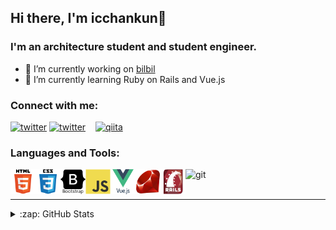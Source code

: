 ## Hi there, I'm icchankun👋

### I'm an architecture student and student engineer.

- 🔭 I’m currently working on [bilbil](https://github.com/icchankun/bilbil.git)
- 🌱 I’m currently learning Ruby on Rails and Vue.js

### Connect with me:

[![twitter](./img/twitter-light.svg)](https://twitter.com/icchan_kun#gh-light-mode-only)
[![twitter](./img/twitter-dark.svg)](https://twitter.com/icchan_kun#gh-dark-mode-only)
&nbsp;&nbsp;
<a href="https://qiita.com/icchankun">
<img src="./img/qiita.png" alt="qiita" width="50"/>
</a>

### Languages and Tools:

<img align="left" src="https://raw.githubusercontent.com/devicons/devicon/master/icons/html5/html5-original-wordmark.svg" alt="html5" width="40" height="40"/>
<img align="left" src="https://raw.githubusercontent.com/devicons/devicon/master/icons/css3/css3-original-wordmark.svg" alt="css3" width="40" height="40"/>
<img align="left" src="https://raw.githubusercontent.com/devicons/devicon/master/icons/bootstrap/bootstrap-plain-wordmark.svg" alt="bootstrap" width="40" height="40"/>
<img align="left" src="https://raw.githubusercontent.com/devicons/devicon/master/icons/javascript/javascript-original.svg" alt="javascript" width="40" height="40"/>
<img align="left" src="https://raw.githubusercontent.com/devicons/devicon/master/icons/vuejs/vuejs-original-wordmark.svg" alt="vuejs" width="40" height="40"/>
<img align="left" src="https://raw.githubusercontent.com/devicons/devicon/master/icons/ruby/ruby-original.svg" alt="ruby" width="40" height="40"/>
<img align="left" src="https://raw.githubusercontent.com/devicons/devicon/master/icons/rails/rails-original-wordmark.svg" alt="rails" width="40" height="40"/>
<img align="left" src="https://www.vectorlogo.zone/logos/git-scm/git-scm-icon.svg" alt="git" width="40" height="40"/>

<br />
<br />

---

<details>
  <summary>:zap: GitHub Stats</summary>

  <br />

  <h4>
    <img align="left" src="./img/github-city.svg" width="40" height="40" alt="github-city"/>
    <a href="https://honzaap.github.io/GithubCity/?name=icchankun&year=2023">
      GitHub City
    </a>
  </h4>

  <br />
  <br />

  <img align="left" alt="icchankun's GitHub Stats" src="https://raw.githubusercontent.com/icchankun/icchankun/main/profile-summary-card-output/github_dark/0-profile-details.svg" />
  <img align="left" alt="icchankun's GitHub Stats" src="https://raw.githubusercontent.com/icchankun/icchankun/main/profile-summary-card-output/github_dark/1-repos-per-language.svg" />
  <img align="left" alt="icchankun's GitHub Stats" src="https://raw.githubusercontent.com/icchankun/icchankun/main/profile-summary-card-output/github_dark/2-most-commit-language.svg" />
</details>
